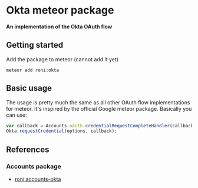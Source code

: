 # Okta meteor package
__An implementation of the Okta OAuth flow__


## Getting started

Add the package to meteor (cannot add it yet)
```
meteor add roni:okta
```

## Basic usage

The usage is pretty much the same as all other OAuth flow implementations for meteor. It's inspired by the official Google meteor package.
Basically you can use:

```javascript
var callback = Accounts.oauth.credentialRequestCompleteHandler(callback);
Okta.requestCredential(options, callback);
```


## References

### Accounts package

* [roni:accounts-okta](https://github.com/rohundhar/meteor-accounts-okta)


